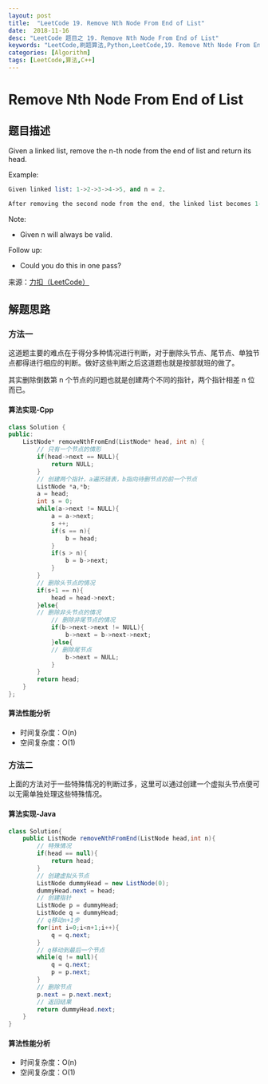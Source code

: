 ```yaml
---
layout: post
title:  "LeetCode 19. Remove Nth Node From End of List"
date:  2018-11-16
desc: "LeetCode 题目之 19. Remove Nth Node From End of List"
keywords: "LeetCode,刷题算法,Python,LeetCode,19. Remove Nth Node From End of List"
categories: [Algorithm]
tags: [LeetCode,算法,C++]
---
```

# Remove Nth Node From End of List

## 题目描述

Given a linked list, remove the n-th node from the end of list and return its head.

Example:

```s
Given linked list: 1->2->3->4->5, and n = 2.

After removing the second node from the end, the linked list becomes 1->2->3->5.
```

Note:

- Given n will always be valid.

Follow up:

- Could you do this in one pass?

来源：[力扣（LeetCode）](https://leetcode-cn.com/problems/remove-nth-node-from-end-of-list)

## 解题思路

### 方法一

这道题主要的难点在于得分多种情况进行判断，对于删除头节点、尾节点、单独节点都得进行相应的判断。做好这些判断之后这道题也就是按部就班的做了。

其实删除倒数第 n 个节点的问题也就是创建两个不同的指针，两个指针相差 n 位而已。

#### 算法实现-Cpp

```cpp
class Solution {
public:
    ListNode* removeNthFromEnd(ListNode* head, int n) {
        // 只有一个节点的情形
        if(head->next == NULL){
            return NULL;
        }
        // 创建两个指针，a遍历链表，b指向待删节点的前一个节点
        ListNode *a,*b;
        a = head;
        int s = 0;
        while(a->next != NULL){
            a = a->next;
            s ++;
            if(s == n){
                b = head;
            }
            if(s > n){
                b = b->next;
            }
        }
        // 删除头节点的情况
        if(s+1 == n){
            head = head->next;
        }else{
        // 删除非头节点的情况
            // 删除非尾节点的情况
            if(b->next->next != NULL){
                b->next = b->next->next;
            }else{
            // 删除尾节点
                b->next = NULL;
            }
        }
        return head;
    }
};
```

#### 算法性能分析

- 时间复杂度：O(n)
- 空间复杂度：O(1)

### 方法二

上面的方法对于一些特殊情况的判断过多，这里可以通过创建一个虚拟头节点便可以无需单独处理这些特殊情况。

#### 算法实现-Java

```java
class Solution{
    public ListNode removeNthFromEnd(ListNode head,int n){
        // 特殊情况
        if(head == null){
            return head;
        }
        // 创建虚拟头节点
        ListNode dummyHead = new ListNode(0);
        dummyHead.next = head;
        // 创建指针
        ListNode p = dummyHead;
        ListNode q = dummyHead;
        // q移动n+1步
        for(int i=0;i<n+1;i++){
            q = q.next;
        }
        // q移动到最后一个节点
        while(q != null){
            q = q.next;
            p = p.next;
        }
        // 删除节点
        p.next = p.next.next;
        // 返回结果
        return dummyHead.next;
    }
}
```

#### 算法性能分析

- 时间复杂度：O(n)
- 空间复杂度：O(1)
